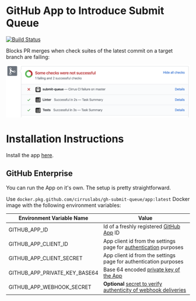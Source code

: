 # GitHub App to Introduce Submit Queue

[![Build Status](https://api.cirrus-ci.com/github/cirruslabs/gh-submit-queue.svg)](https://cirrus-ci.com/github/cirruslabs/gh-submit-queue)

Blocks PR merges when check suites of the latest commit on a target branch are failing:

![Example](images/SubmitQueue.png)

# Installation Instructions

Install the app [here](https://github.com/apps/submit-queue).

## GitHub Enterprise

You can run the App on it's own. The setup is pretty straightforward. 

Use `docker.pkg.github.com/cirruslabs/gh-submit-queue/app:latest` Docker image with the 
following environment variables:

| Environment Variable Name | Value |  
|---|---|
| GITHUB_APP_ID | Id of a freshly registered [GitHub App](https://developer.github.com/apps/building-github-apps/creating-a-github-app/) ID |
| GITHUB_APP_CLIENT_ID | App client id from the settings page for [authentication](https://developer.github.com/v3/guides/basics-of-authentication/#registering-your-app) purposes |
| GITHUB_APP_CLIENT_SECRET | App client id from the settings page for authentication purposes |
| GITHUB_APP_PRIVATE_KEY_BASE64 | Base 64 encoded [private key of the App](https://developer.github.com/apps/building-github-apps/authenticating-with-github-apps/#generating-a-private-key) |
| GITHUB_APP_WEBHOOK_SECRET | **Optional** [secret to verify authenticity of webhook deliveries](https://developer.github.com/webhooks/securing/) |
